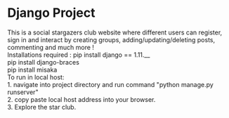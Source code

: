 # Django Project
This is a social stargazers club website where different users can register, sign in and interact by creating groups, adding/updating/deleting posts, commenting and much more !
<br>
Installations required : pip install django == 1.11.__<br/>
                         pip install django-braces<br/>
                         pip install misaka<br/>
To run in local host:<br/>
    1. navigate into project directory and run command "python manage.py runserver"<br/>
    2. copy paste local host address into your browser.<br/>
    3. Explore the star club.
